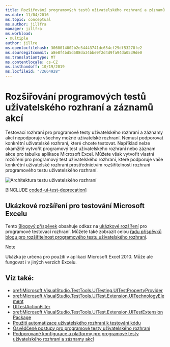 ```yaml
---
title: Rozšiřování programových testů uživatelského rozhraní a záznamů akcí
ms.date: 11/04/2016
ms.topic: conceptual
ms.author: jillfra
manager: jillfra
ms.workload:
- multiple
author: jillre
ms.openlocfilehash: 3060014002b2e34443741dc654cf29df53278fe2
ms.sourcegitcommit: a8e8f4bd5d508da34bbe9f2d4d9fa94da0539de0
ms.translationtype: MT
ms.contentlocale: cs-CZ
ms.lasthandoff: 10/19/2019
ms.locfileid: "72664928"
---
```

# <a name="extend-coded-ui-tests-and-action-recordings"></a>Rozšiřování programových testů uživatelského rozhraní a záznamů akcí

Testovací rozhraní pro programové testy uživatelského rozhraní a záznamy akcí nepodporuje všechny možné uživatelské rozhraní. Nemusí podporovat konkrétní uživatelské rozhraní, které chcete testovat. Například nelze okamžitě vytvořit programový test uživatelského rozhraní nebo záznam akce pro tabulku aplikace Microsoft Excel. Můžete však vytvořit vlastní rozšíření pro programový test uživatelského rozhraní, které podporuje vaše konkrétní uživatelské rozhraní prostřednictvím rozšiřitelnosti rozhraní programového testu uživatelského rozhraní.

![Architektura testu uživatelského rozhraní](../test/media/ui_testarch.png)

[!INCLUDE [coded-ui-test-deprecation](includes/coded-ui-test-deprecation.md)]

## <a name="sample-extension-to-test-microsoft-excel"></a>Ukázkové rozšíření pro testování Microsoft Excelu

Tento [Blogový příspěvek](https://blogs.msdn.microsoft.com/gautamg/2010/01/05/3-introducing-sample-excel-extension/) obsahuje odkaz na [ukázkové rozšíření](https://msdnshared.blob.core.windows.net/media/MSDNBlogsFS/prod.evol.blogs.msdn.com/CommunityServer.Components.PostAttachments/00/09/94/38/24/ExcelPluginSample.zip) pro programové testovací rozhraní. Můžete také zobrazit celou [řadu příspěvků blogu pro rozšiřitelnost programového testu uživatelského rozhraní](https://blogs.msdn.microsoft.com/gautamg/2010/01/05/series-on-coded-ui-test-extensibility/).

> [!NOTE]
> Ukázka je určena pro použití v aplikaci Microsoft Excel 2010. Může ale fungovat i v jiných verzích Excelu.

## <a name="see-also"></a>Viz také:

- <xref:Microsoft.VisualStudio.TestTools.UITesting.UITestPropertyProvider>
- <xref:Microsoft.VisualStudio.TestTools.UITest.Extension.UITechnologyElement>
- [UITestActionFilter](/previous-versions/visualstudio/visual-studio-2012/dd985757(v=vs.110))
- <xref:Microsoft.VisualStudio.TestTools.UITest.Extension.UITestExtensionPackage>
- [Použití automatizace uživatelského rozhraní k testování kódu](../test/use-ui-automation-to-test-your-code.md)
- [Osvědčené postupy pro programové testy uživatelského rozhraní](../test/best-practices-for-coded-ui-tests.md)
- [Podporované konfigurace a platformy pro programové testy uživatelského rozhraní a záznamy akcí](../test/supported-configurations-and-platforms-for-coded-ui-tests-and-action-recordings.md)